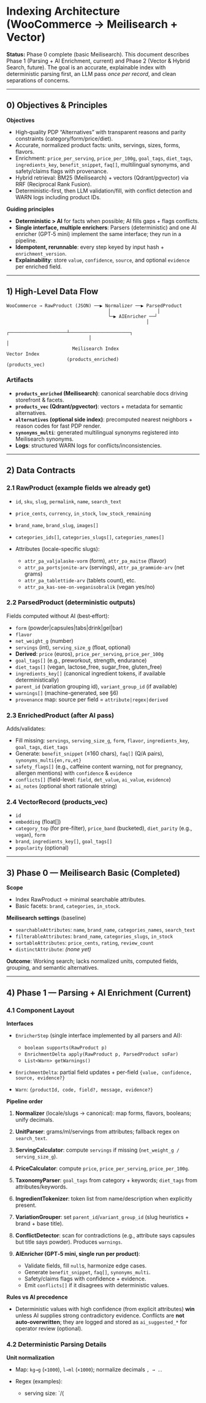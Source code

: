 # Indexing Architecture (WooCommerce → Meilisearch + Vector)

**Status:** Phase 0 complete (basic Meilisearch). This document describes Phase 1 (Parsing + AI Enrichment, current) and Phase 2 (Vector & Hybrid Search, future). The goal is an accurate, explainable index with deterministic parsing first, an LLM pass *once per record*, and clean separations of concerns.

---

## 0) Objectives & Principles

**Objectives**

* High‑quality PDP “Alternatives” with transparent reasons and parity constraints (category/form/price/diet).
* Accurate, normalized product facts: units, servings, sizes, forms, flavors.
* Enrichment: `price_per_serving`, `price_per_100g`, `goal_tags`, `diet_tags`, `ingredients_key`, `benefit_snippet`, `faq[]`, multilingual synonyms, and safety/claims flags with provenance.
* Hybrid retrieval: BM25 (Meilisearch) + vectors (Qdrant/pgvector) via RRF (Reciprocal Rank Fusion).
* Deterministic-first, then LLM validation/fill, with conflict detection and WARN logs including product IDs.

**Guiding principles**

* **Deterministic > AI** for facts when possible; AI fills gaps + flags conflicts.
* **Single interface, multiple enrichers**: Parsers (deterministic) and one AI enricher (GPT‑5 mini) implement the same interface; they run in a pipeline.
* **Idempotent, rerunnable**: every step keyed by input hash + `enrichment_version`.
* **Explainability**: store `value`, `confidence`, `source`, and optional `evidence` per enriched field.

---

## 1) High‑Level Data Flow

```
WooCommerce → RawProduct (JSON) ──▶ Normalizer ──▶ ParsedProduct
                                     │                 │
                                     └─▶ AIEnricher ──┘
                                                   │
                              ┌─────────────────────┴──────────────────────┐
                              │                                            │
                        Meilisearch Index                           Vector Index
                      (products_enriched)                          (products_vec)
```

### Artifacts

* **`products_enriched` (Meilisearch)**: canonical searchable docs driving storefront & facets.
* **`products_vec` (Qdrant/pgvector)**: vectors + metadata for semantic alternatives.
* **`alternatives` (optional side index)**: precomputed nearest neighbors + reason codes for fast PDP render.
* **`synonyms_multi`**: generated multilingual synonyms registered into Meilisearch synonyms.
* **Logs**: structured WARN logs for conflicts/inconsistencies.

---

## 2) Data Contracts

### 2.1 RawProduct (example fields we already get)

* `id`, `sku`, `slug`, `permalink`, `name`, `search_text`
* `price_cents`, `currency`, `in_stock`, `low_stock_remaining`
* `brand_name`, `brand_slug`, `images[]`
* `categories_ids[]`, `categories_slugs[]`, `categories_names[]`
* Attributes (locale-specific slugs):

  * `attr_pa_valjalaske-vorm` (form), `attr_pa_maitse` (flavor)
  * `attr_pa_portsjonite-arv` (servings), `attr_pa_grammide-arv` (net grams)
  * `attr_pa_tablettide-arv` (tablets count), etc.
  * `attr_pa_kas-see-on-veganisobralik` (vegan yes/no)

### 2.2 ParsedProduct (deterministic outputs)

Fields computed without AI (best‑effort):

* `form` (powder|capsules|tabs|drink|gel|bar)
* `flavor`
* `net_weight_g` (number)
* `servings` (int), `serving_size_g` (float, optional)
* **Derived**: `price` (euros), `price_per_serving`, `price_per_100g`
* `goal_tags[]` (e.g., preworkout, strength, endurance)
* `diet_tags[]` (vegan, lactose_free, sugar_free, gluten_free)
* `ingredients_key[]` (canonical ingredient tokens, if available deterministically)
* `parent_id` (variation grouping id), `variant_group_id` (if available)
* `warnings[]` (machine-generated, see §6)
* `provenance` map: source per field = `attribute|regex|derived`

### 2.3 EnrichedProduct (after AI pass)

Adds/validates:

* Fill missing: `servings`, `serving_size_g`, `form`, `flavor`, `ingredients_key`, `goal_tags`, `diet_tags`
* Generate: `benefit_snippet` (≤160 chars), `faq[]` (Q/A pairs), `synonyms_multi{en,ru,et}`
* `safety_flags[]` (e.g., caffeine content warning, not for pregnancy, allergen mentions) with `confidence` & `evidence`
* `conflicts[]` (field-level: `field`, `det_value`, `ai_value`, `evidence`)
* `ai_notes` (optional short rationale string)

### 2.4 VectorRecord (products_vec)

* `id`
* `embedding` (float[])
* `category_top` (for pre-filter), `price_band` (bucketed), `diet_parity` (e.g., `vegan`), `form`
* `brand`, `ingredients_key[]`, `goal_tags[]`
* `popularity` (optional)

---

## 3) Phase 0 — Meilisearch Basic (Completed)

**Scope**

* Index RawProduct → minimal searchable attributes.
* Basic facets: `brand`, `categories`, `in_stock`.

**Meilisearch settings** (baseline)

* `searchableAttributes`: `name`, `brand_name`, `categories_names`, `search_text`
* `filterableAttributes`: `brand_name`, `categories_slugs`, `in_stock`
* `sortableAttributes`: `price_cents`, `rating`, `review_count`
* `distinctAttribute`: *(none yet)*

**Outcome**: Working search; lacks normalized units, computed fields, grouping, and semantic alternatives.

---

## 4) Phase 1 — Parsing + AI Enrichment (Current)

### 4.1 Component Layout

**Interfaces**

* `EnricherStep` (single interface implemented by all parsers and AI):

  * `boolean supports(RawProduct p)`
  * `EnrichmentDelta apply(RawProduct p, ParsedProduct soFar)`
  * `List<Warn> getWarnings()`
* `EnrichmentDelta`: partial field updates + per-field `{value, confidence, source, evidence?}`
* `Warn`: `{productId, code, field?, message, evidence?}`

**Pipeline order**

1. **Normalizer** (locale/slugs → canonical): map forms, flavors, booleans; unify decimals.
2. **UnitParser**: grams/ml/servings from attributes; fallback regex on `search_text`.
3. **ServingCalculator**: compute `servings` if missing (`net_weight_g / serving_size_g`).
4. **PriceCalculator**: compute `price`, `price_per_serving`, `price_per_100g`.
5. **TaxonomyParser**: `goal_tags` from category + keywords; `diet_tags` from attributes/keywords.
6. **IngredientTokenizer**: token list from name/description when explicitly present.
7. **VariationGrouper**: set `parent_id`/`variant_group_id` (slug heuristics + brand + base title).
8. **ConflictDetector**: scan for contradictions (e.g., attribute says capsules but title says powder). Produces `warnings`.
9. **AIEnricher (GPT‑5 mini, single run per product)**:

   * Validate fields, fill `null`s, harmonize edge cases.
   * Generate `benefit_snippet`, `faq[]`, `synonyms_multi`.
   * Safety/claims flags with confidence + evidence.
   * Emit `conflicts[]` if it disagrees with deterministic values.

**Rules vs AI precedence**

* Deterministic values with high confidence (from explicit attributes) **win** unless AI supplies strong contradictory evidence. Conflicts are **not auto‑overwritten**; they are logged and stored as `ai_suggested_*` for operator review (optional).

### 4.2 Deterministic Parsing Details

**Unit normalization**

* Map: `kg→g` (`×1000`), `l→ml` (`×1000`); normalize decimals `, → .`.
* Regex (examples):

  * serving size: `/(
